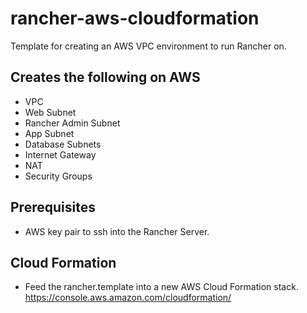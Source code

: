 # rancher-aws-cloudformation
Template for creating an AWS VPC environment to run Rancher on.

## Creates the following on AWS
- VPC
- Web Subnet
- Rancher Admin Subnet
- App Subnet
- Database Subnets
- Internet Gateway
- NAT
- Security Groups

## Prerequisites
- AWS key pair to ssh into the Rancher Server.

## Cloud Formation
- Feed the rancher.template into a new AWS Cloud Formation stack.
https://console.aws.amazon.com/cloudformation/

